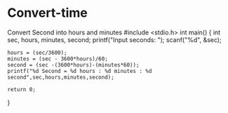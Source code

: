 # Convert-time
Convert Second into hours and minutes 
#include <stdio.h>
int main() {
	int sec, hours, minutes, second;
	printf("Input seconds: ");
	scanf("%d", &sec);

	hours = (sec/3600);
	minutes = (sec - 3600*hours)/60;
	second = (sec -(3600*hours)-(minutes*60));
	printf("%d Second = %d hours : %d minutes : %d second",sec,hours,minutes,second);

	return 0;
}
